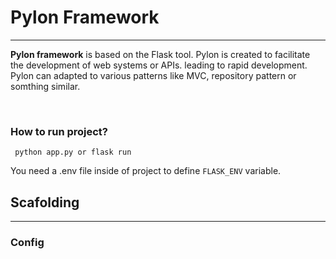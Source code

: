 <h1>
Pylon Framework
</h1>
<hr/>
<p>
<strong>Pylon framework</strong> is based on the Flask tool. Pylon is created to facilitate the development of web systems or APIs.
leading to rapid development.
Pylon can adapted to various patterns like MVC, repository pattern or somthing similar.
</p>
<br/>
<h3>How to run project?</h3>
<code> python app.py or flask run</code>
<p>
You need a .env file inside of project to define <code>FLASK_ENV</code> variable.
</p>
<h2>Scafolding</h2>
<hr/>
<h3>
Config
</h3>

